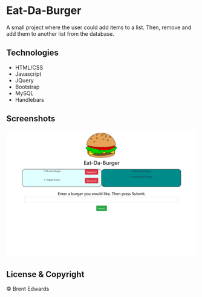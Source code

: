 # Eat-Da-Burger

A small project where the user could add items to a list. Then, remove and add them to another list from the database.

## Technologies

* HTML/CSS
* Javascript
* JQuery
* Bootstrap
* MySQL
* Handlebars

## Screenshots

![Burger-Home](/public/assets/img/Eat_da_Burger.png)

## License & Copyright

&copy; Brent Edwards